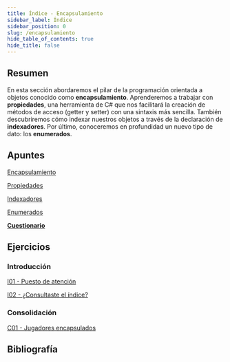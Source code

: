 ```yaml
---
title: Índice - Encapsulamiento
sidebar_label: Índice
sidebar_position: 0
slug: /encapsulamiento
hide_table_of_contents: true
hide_title: false
---
```


## Resumen
En esta sección abordaremos el pilar de la programación orientada a objetos conocido como **encapsulamiento**. Aprenderemos a trabajar con **propiedades**, una herramienta de C# que nos facilitará la creación de métodos de acceso (getter y setter) con una sintaxis más sencilla. También descubriremos cómo indexar nuestros objetos a través de la declaración de **indexadores**. Por último, conoceremos en profundidad un nuevo tipo de dato: los **enumerados**.  

## Apuntes

[Encapsulamiento](./Apuntes/00-encapsulamiento.md)

[Propiedades](./Apuntes/01-propiedades.md)

[Indexadores](./Apuntes/02-indexadores.md)

[Enumerados](./Apuntes/03-enumerados.md)

**[Cuestionario](./Apuntes/cuestionario.md)**

## Ejercicios
### Introducción
[I01 - Puesto de atención](./Ejercicios/I01-puesto-de-atencion.md)

[I02 - ¿Consultaste el índice?](./Ejercicios/I02-consultaste-el-indice.md)

### Consolidación
[C01 - Jugadores encapsulados](./Ejercicios/C01-jugadores-encapsulados.md)

## Bibliografía
